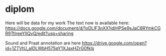 # diplom
Here will be data for my work
The text now is available here: https://docs.google.com/document/d/1oDLlF3nXX1jdjHPSe9sJaC8RYmkCGR9TtIreeYIlQvQ/edit?usp=sharing

Sound and Praat annotation are here https://drive.google.com/open?id=1ZTVtU_aIDLWbH575pY1XJaxHZrG0fkIs
